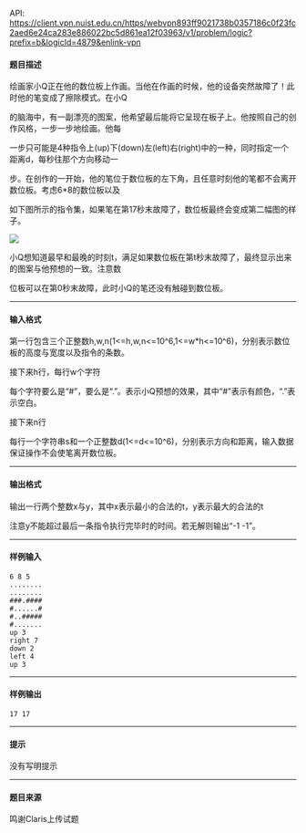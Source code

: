 API: https://client.vpn.nuist.edu.cn/https/webvpn893ff9021738b0357186c0f23fc2aed6e24ca283e886022bc5d861ea12f03963/v1/problem/logic?prefix=b&logicId=4879&enlink-vpn

#### 题目描述

绘画家小Q正在他的数位板上作画。当他在作画的时候，他的设备突然故障了！此时他的笔变成了擦除模式。在小Q

的脑海中，有一副漂亮的图案，他希望最后能将它呈现在板子上。他按照自己的创作风格，一步一步地绘画。他每

一步只可能是4种指令上(up)下(down)左(left)右(right)中的一种，同时指定一个距离d，每秒往那个方向移动一

步。在创作的一开始，他的笔位于数位板的左下角，且任意时刻他的笔都不会离开数位板。考虑6\*8的数位板以及

如下图所示的指令集，如果笔在第17秒末故障了，数位板最终会变成第二幅图的样子。

![](../file/4879_0.png)

小Q想知道最早和最晚的时刻t，满足如果数位板在第t秒末故障了，最终显示出来的图案与他预想的一致。注意数

位板可以在第0秒末故障，此时小Q的笔还没有触碰到数位板。

---

#### 输入格式

第一行包含三个正整数h,w,n(1<=h,w,n<=10^6,1<=w\*h<=10^6)，分别表示数位板的高度与宽度以及指令的条数。

接下来h行，每行w个字符

每个字符要么是“#”，要么是“.”。表示小Q预想的效果，其中“#”表示有颜色，“.”表示空白。

接下来n行

每行一个字符串s和一个正整数d(1<=d<=10^6)，分别表示方向和距离，输入数据保证操作不会使笔离开数位板。

---

#### 输出格式

输出一行两个整数x与y，其中x表示最小的合法的t，y表示最大的合法的t

注意y不能超过最后一条指令执行完毕时的时间。若无解则输出“-1 -1”。

---

#### 样例输入
```
6 8 5
........
........
###.####
#......#
#..#####
#.......
up 3
right 7
down 2
left 4
up 3
```

---

#### 样例输出
```
17 17

```

---

#### 提示

没有写明提示

---

#### 题目来源

鸣谢Claris上传试题